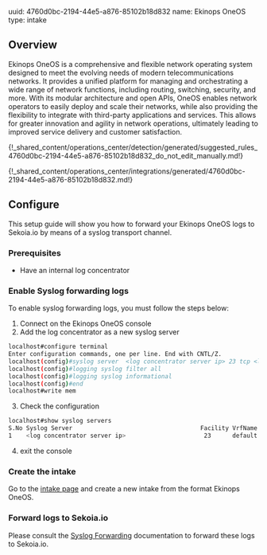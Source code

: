 uuid: 4760d0bc-2194-44e5-a876-85102b18d832
name: Ekinops OneOS
type: intake

## Overview

  Ekinops OneOS is a comprehensive and flexible network operating system designed to meet the evolving needs of modern telecommunications networks. It provides a unified platform for managing and orchestrating a wide range of network functions, including routing, switching, security, and more. With its modular architecture and open APIs, OneOS enables network operators to easily deploy and scale their networks, while also providing the flexibility to integrate with third-party applications and services. This allows for greater innovation and agility in network operations, ultimately leading to improved service delivery and customer satisfaction.

{!_shared_content/operations_center/detection/generated/suggested_rules_4760d0bc-2194-44e5-a876-85102b18d832_do_not_edit_manually.md!}

{!_shared_content/operations_center/integrations/generated/4760d0bc-2194-44e5-a876-85102b18d832.md!}

## Configure

This setup guide will show you how to forward your Ekinops OneOS logs to Sekoia.io by means of a syslog transport channel.

### Prerequisites

- Have an internal log concentrator

### Enable Syslog forwarding logs

To enable syslog forwarding logs, you must follow the steps below:

1. Connect on the Ekinops OneOS console
2. Add the log concentrator as a new syslog server
```bash
localhost#configure terminal
Enter configuration commands, one per line. End with CNTL/Z.
localhost(config)#syslog server  <log concentrator server ip> 23 tcp <log concentrator port>
localhost(config)#logging syslog filter all
localhost(config)#logging syslog informational
localhost(config)#end
localhost#write mem
```
3. Check the configuration
```bash
localhost#show syslog servers
S.No Syslog Server                                    Facility VrfName                       Protocol  port    Interface                  Bytes-Sent
1    <log concentrator server ip>                      23      default 
```
4. exit the console

### Create the intake

Go to the [intake page](https://app.sekoia.io/operations/intakes) and create a new intake from the format Ekinops OneOS.

### Forward logs to Sekoia.io

Please consult the [Syslog Forwarding](../../../ingestion_methods/sekoiaio_forwarder/) documentation to forward these logs to Sekoia.io.